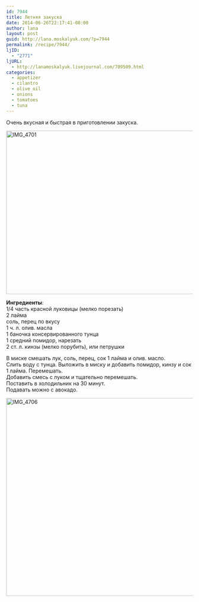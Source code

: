 ```yaml
---
id: 7944
title: Летняя закуска
date: 2014-06-26T22:17:41-08:00
author: lana
layout: post
guid: http://lana.moskalyuk.com/?p=7944
permalink: /recipe/7944/
ljID:
  - "2771"
ljURL:
  - http://lanamoskalyuk.livejournal.com/709509.html
categories:
  - appetizer
  - cilantro
  - olive oil
  - onions
  - tomatoes
  - tuna
---
```

Очень вкусная и быстрая в приготовлении закуска.

<img loading="lazy" src="https://farm4.staticflickr.com/3891/14494285586_0de837d82d_c.jpg" alt="IMG_4701" width="800" height="441" /> 

**Ингредиенты**:  
1/4 часть красной луковицы (мелко порезать)  
2 лайма  
соль, перец по вкусу  
1 ч. л. олив. масла  
1 баночка консервированного тунца  
1 средний помидор, нарезать  
2 ст. л. кинзы (мелко порубить), или петрушки

В миске смешать лук, соль, перец, сок 1 лайма и олив. масло.  
Слить воду с тунца. Выложить в миску и добавить помидор, кинзу и сок 1 лайма. Перемешать.  
Добавить смесь с луком и тщательно перемешать.  
Поставить в холодильник на 30 минут.  
Подавать можно с авокадо.

<img loading="lazy" src="https://farm4.staticflickr.com/3902/14515991614_11cb08f642_c.jpg" alt="IMG_4706" width="800" height="534" />